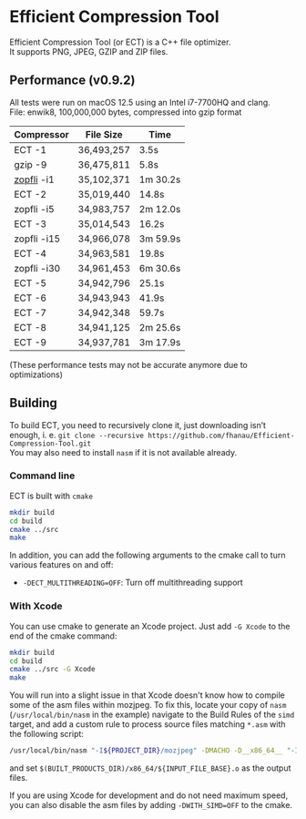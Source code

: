 Efficient Compression Tool
============================

Efficient Compression Tool (or ECT) is a C++ file optimizer.  
It supports PNG, JPEG, GZIP and ZIP files.

Performance (v0.9.2)
-------------------------
All tests were run on macOS 12.5 using an Intel i7-7700HQ and clang.  
File: enwik8, 100,000,000 bytes, compressed into gzip format

|  Compressor    |  File Size   | Time       |
|  ----------    |  -----       | ---------- |
|  ECT -1        |  36,493,257  |      3.5s  |
|  gzip -9       |  36,475,811  |      5.8s  |
| [zopfli] -i1   |  35,102,371  |  1m 30.2s  |
|  ECT -2        |  35,019,440  |     14.8s  |
|  zopfli -i5    |  34,983,757  |  2m 12.0s  |
|  ECT -3        |  35,014,543  |     16.2s  |
|  zopfli -i15   |  34,966,078  |  3m 59.9s  |
|  ECT -4        |  34,963,581  |     19.8s  |
|  zopfli -i30   |  34,961,453  |  6m 30.6s  |
|  ECT -5        |  34,942,796  |     25.1s  |
|  ECT -6        |  34,943,943  |     41.9s  |
|  ECT -7        |  34,942,348  |     59.7s  |
|  ECT -8        |  34,941,125  |  2m 25.6s  |
|  ECT -9        |  34,937,781  |  3m 17.9s  |


(These performance tests may not be accurate anymore due to optimizations)

[zopfli]: https://github.com/google/zopfli

## Building
To build ECT, you need to recursively clone it, just downloading isn’t enough, i. e. `git clone --recursive https://github.com/fhanau/Efficient-Compression-Tool.git`  
You may also need to install `nasm` if it is not available already.

### Command line
ECT is built with `cmake`  
```bash
mkdir build
cd build
cmake ../src
make
```

In addition, you can add the following arguments to the cmake call to turn various features on and off:  
- `-DECT_MULTITHREADING=OFF`: Turn off multithreading support

### With Xcode
You can use cmake to generate an Xcode project.  Just add `-G Xcode` to the end of the cmake command:
```bash
mkdir build
cd build
cmake ../src -G Xcode
make
```
You will run into a slight issue in that Xcode doesn't know how to compile some of the asm files within mozjpeg.  To fix this, locate your copy of `nasm` (`/usr/local/bin/nasm` in the example) navigate to the Build Rules of the `simd` target, and add a custom rule to process source files matching `*.asm` with the following script:
```sh
/usr/local/bin/nasm "-I${PROJECT_DIR}/mozjpeg" -DMACHO -D__x86_64__ "-I${PROJECT_DIR}/mozjpeg/simd/nasm/" "-I${PROJECT_DIR}/mozjpeg/simd/x86_64/" -f macho64 -o "${BUILT_PRODUCTS_DIR}/x86_64/${INPUT_FILE_BASE}.o" "${INPUT_FILE_PATH}"
```
and set `$(BUILT_PRODUCTS_DIR)/x86_64/${INPUT_FILE_BASE}.o` as the output files.

If you are using Xcode for development and do not need maximum speed, you can also disable the asm files by adding `-DWITH_SIMD=OFF` to the cmake.
